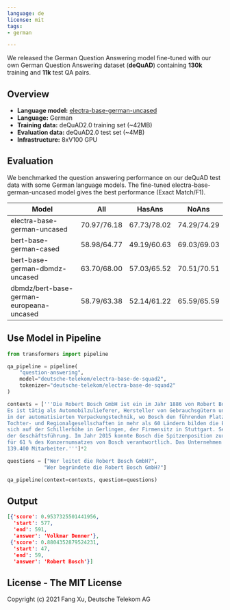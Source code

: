 ```yaml
---
language: de
license: mit
tags:
- german

---
```


We released the German Question Answering model fine-tuned with our own German Question Answering dataset (**deQuAD**) containing **130k** training and **11k** test QA pairs.

## Overview
- **Language model:** [electra-base-german-uncased](https://huggingface.co/german-nlp-group/electra-base-german-uncased)
- **Language:** German
- **Training data:** deQuAD2.0 training set (~42MB)
- **Evaluation data:** deQuAD2.0 test set (~4MB)
- **Infrastructure:** 8xV100 GPU  

## Evaluation
We benchmarked the question answering performance on our deQuAD test data with some German language models. The fine-tuned electra-base-german-uncased model gives the best performance (Exact Match/F1).


| Model | All | HasAns | NoAns |  
|-------|--------|--------|--------|
| electra-base-german-uncased | 70.97/76.18 | 67.73/78.02 | 74.29/74.29 |
| bert-base-german-cased |58.98/64.77| 49.19/60.63| 69.03/69.03|
|bert-base-german-dbmdz-uncased|63.70/68.00| 57.03/65.52| 70.51/70.51 |
|dbmdz/bert-base-german-europeana-uncased| 58.79/63.38| 52.14/61.22| 65.59/65.59|

## Use Model in Pipeline

```python
from transformers import pipeline

qa_pipeline = pipeline(
    "question-answering",
    model="deutsche-telekom/electra-base-de-squad2",
    tokenizer="deutsche-telekom/electra-base-de-squad2"
)

contexts = ['''Die Robert Bosch GmbH ist ein im Jahr 1886 von Robert Bosch gegründetes multinationales deutsches Unternehmen. 
Es ist tätig als Automobilzulieferer, Hersteller von Gebrauchsgütern und Industrie- und Gebäudetechnik und darüber hinaus 
in der automatisierten Verpackungstechnik, wo Bosch den führenden Platz einnimmt. Die Robert Bosch GmbH und ihre rund 460 
Tochter- und Regionalgesellschaften in mehr als 60 Ländern bilden die Bosch-Gruppe. Der Sitz der Geschäftsführung befindet 
sich auf der Schillerhöhe in Gerlingen, der Firmensitz in Stuttgart. Seit dem 1. Juli 2012 ist Volkmar Denner Vorsitzender 
der Geschäftsführung. Im Jahr 2015 konnte Bosch die Spitzenposition zurückgewinnen. Die Automobilsparte war im Jahr 2018 
für 61 % des Konzernumsatzes von Bosch verantwortlich. Das Unternehmen hatte im Jahr 2018 in Deutschland an 85 Standorten 
139.400 Mitarbeiter.''']*2

questions = ["Wer leitet die Robert Bosch GmbH?", 
            "Wer begründete die Robert Bosch GmbH?"]

qa_pipeline(context=contexts, question=questions)
```

## Output
```json
[{'score': 0.9537325501441956,
  'start': 577,
  'end': 591,
  'answer': 'Volkmar Denner'},
 {'score': 0.8804352879524231,
  'start': 47,
  'end': 59,
  'answer': 'Robert Bosch'}]
```

## License - The MIT License
Copyright (c) 2021 Fang Xu, Deutsche Telekom AG 
